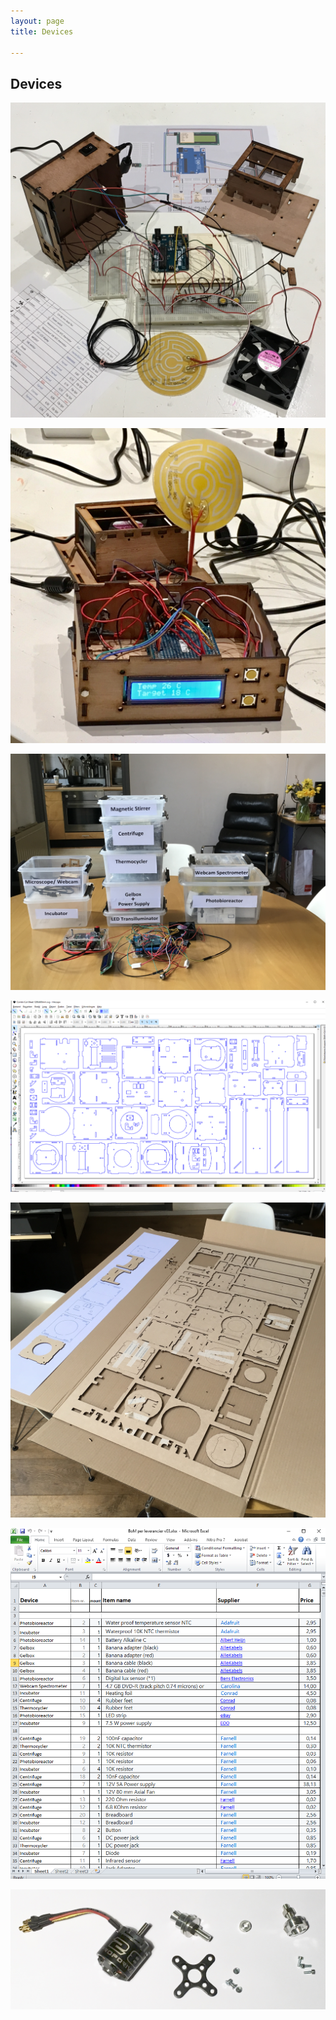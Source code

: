 ```yaml
---
layout: page
title: Devices 

---
```

##  Devices

![](/images/DEV%20Incubator%20Breadboarded.JPG "incubator breadboarded" )

![](/images/DEV%20Incubator%20Soldered.JPG "incubator soldered" )
  
![](/images/DEV%20plastic%20boxes.JPG "Combi Devices" )

![](/images/DEV%20Combisheet%20in%20Inkscape.jpg "combi cutfile" )

![](/images/DEV%20Lasercut%20parts.JPG "combi lasercut parts" )

![](/images/DEV%20combi%20BoM%20.png "combi BoM" )

![](/images/DEV%20Drone%20motor.JPG "Drone Motor" )
